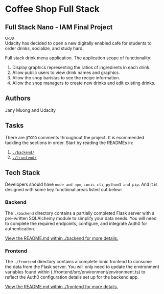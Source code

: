 # Coffee Shop Full Stack

## Full Stack Nano - IAM Final Project

`CRUD`       
Udacity has decided to open a new digitally enabled cafe for students to order drinks, socialize, and study hard.

Full stack drink menu application. The application scope of functionality:

1. Display graphics representing the ratios of ingredients in each drink.
2. Allow public users to view drink names and graphics.
3. Allow the shop baristas to see the recipe information.
4. Allow the shop managers to create new drinks and edit existing drinks.

## Authors
Jany Muong
and Udacity

## Tasks

There are `@TODO` comments throughout the project. It is ecommended tackling the sections in order. Start by reading the READMEs in:

1. [`./backend/`](./backend/README.md)
2. [`./frontend/`](./frontend/README.md)

## Tech Stack

Developers should have `node and npm`, `ionic cli`, `python3 and pip`. And it is designed with some key functional areas listed out below:

### Backend

The `./backend` directory contains a partially completed Flask server with a pre-written SQLAlchemy module to simplify your data needs. You will need to complete the required endpoints, configure, and integrate Auth0 for authentication.

[View the README.md within ./backend for more details.](./backend/README.md)

### Frontend

The `./frontend` directory contains a complete Ionic frontend to consume the data from the Flask server. You will only need to update the environment variables found within (./frontend/src/environment/environment.ts) to reflect the Auth0 configuration details set up for the backend app.

[View the README.md within ./frontend for more details.](./frontend/README.md)

